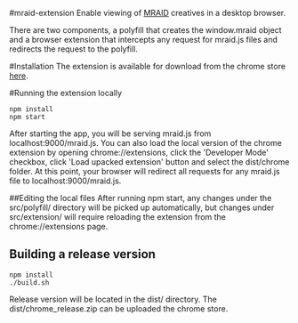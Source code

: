#mraid-extension
Enable viewing of [MRAID](http://www.iab.net/mraid) creatives in a desktop browser.

There are two components, a polyfill that creates the window.mraid object and a browser extension that intercepts any request for mraid.js files and redirects the request to the polyfill.

#Installation
The extension is available for download from the chrome store [here](https://chrome.google.com/webstore/detail/appnexus-mraid-viewer/kljmljefjfkglealiaheaapimodndfno).

#Running the extension locally
`````````
npm install
npm start
`````````
After starting the app, you will be serving mraid.js from localhost:9000/mraid.js.  You can also load the local version of the chrome extension by opening chrome://extensions, click the 'Developer Mode' checkbox, click 'Load upacked extension' button and select the dist/chrome folder.  At this point, your browser will redirect all requests for any mraid.js file to localhost:9000/mraid.js.

##Editing the local files
After running npm start, any changes under the src/polyfill/ directory will be picked up automatically, but changes under src/extension/ will require reloading the extension from the chrome://extensions page.

Building a release version
--------------------------
`````````
npm install
./build.sh
`````````
Release version will be located in the dist/ directory.  The dist/chrome\_release.zip can be uploaded the chrome store. 
